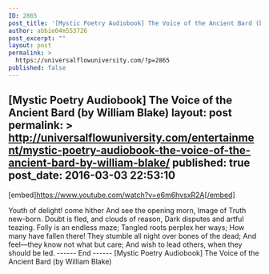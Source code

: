 ```yaml
---
ID: 2865
post_title: '[Mystic Poetry Audiobook] The Voice of the Ancient Bard (by William Blake)'
author: abbie04m553726
post_excerpt: ""
layout: post
permalink: >
  https://universalflowuniversity.com/?p=2865
published: false
---
```

[Mystic Poetry Audiobook] The Voice of the Ancient Bard (by William Blake)
layout: post
permalink: >
  http://universalflowuniversity.com/entertainment/mystic-poetry-audiobook-the-voice-of-the-ancient-bard-by-william-blake/
published: true
post_date: 2016-03-03 22:53:10
---
[embed]https://www.youtube.com/watch?v=e6m6hvsxR2A[/embed]<br>
<p>Youth of delight! come hither
And see the opening morn,
Image of Truth new-born.
Doubt is fled, and clouds of reason,
Dark disputes and artful teazing.
Folly is an endless maze;
Tangled roots perplex her ways;
How many have fallen there!
They stumble all night over bones of the dead;
And feel—they know not what but care;
And wish to lead others, when they should be led.
------  End ------
[Mystic Poetry Audiobook] The Voice of the Ancient Bard (by William Blake)</p>